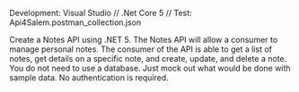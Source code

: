 Development: Visual Studio
// .Net Core 5
// Test: Api4Salem.postman_collection.json

Create a Notes API using .NET 5.
The Notes API will allow a consumer to manage personal notes.
The consumer of the API is able to get a list of notes, get details on a specific note, and create, update, and delete a note.
You do not need to use a database. Just mock out what would be done with sample data.
No authentication is required.
